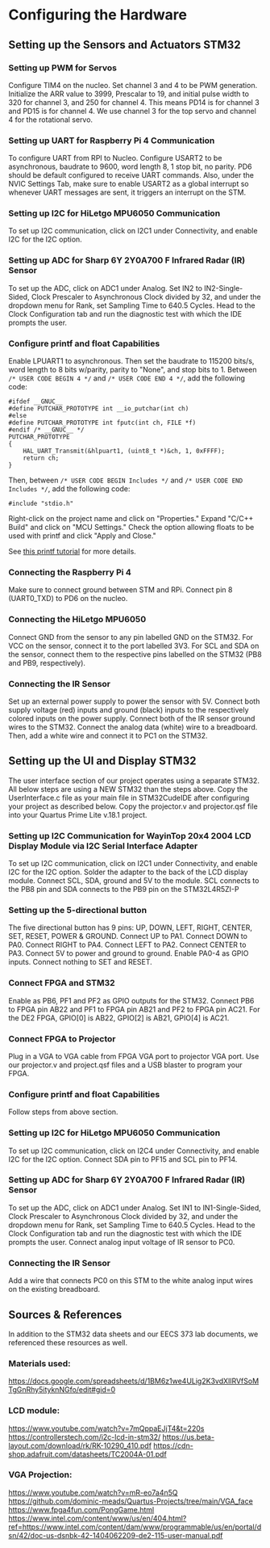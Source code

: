 # Configuring the Hardware

## Setting up the Sensors and Actuators STM32

### Setting up PWM for Servos
Configure TIM4 on the nucleo. Set channel 3 and 4 to be PWM generation.
Initialize the ARR value to 3999, Prescalar to 19, and initial pulse width to 320 for channel 3, and 250 for channel 4. This means PD14 is for channel 3 and PD15 is for channel 4. We use channel 3 for the top servo and channel 4 for the rotational servo.

### Setting up UART for Raspberry Pi 4 Communication
To configure UART from RPI to Nucleo. Configure USART2 to be asynchronous, baudrate to 9600, word length 8, 1 stop bit, no parity. PD6 should be default configured to receive UART commands. Also, under the NVIC Settings Tab, make sure to enable USART2 as a global interrupt so whenever UART messages are sent, it triggers an interrupt on the STM.

### Setting up I2C for HiLetgo MPU6050 Communication
To set up I2C communication, click on I2C1 under Connectivity, and enable I2C for the I2C option.

### Setting up ADC for Sharp 6Y 2Y0A700 F Infrared Radar (IR) Sensor
To set up the ADC, click on ADC1 under Analog. Set IN2 to IN2-Single-Sided, Clock Prescaler to Asynchronous Clock divided by 32, and under the dropdown menu for Rank, set Sampling Time to 640.5 Cycles. Head to the Clock Configuration tab and run the diagnostic test with which the IDE prompts the user.

### Configure printf and float Capabilities
Enable LPUART1 to asynchronous. Then set the baudrate to 115200 bits/s, word length to 8 bits w/parity, parity to "None", and stop bits to 1.
Between `/* USER CODE BEGIN 4 */` and `/* USER CODE END 4 */`, add the following code:

```
#ifdef __GNUC__
#define PUTCHAR_PROTOTYPE int __io_putchar(int ch)
#else
#define PUTCHAR_PROTOTYPE int fputc(int ch, FILE *f)
#endif /* __GNUC__ */
PUTCHAR_PROTOTYPE
{
	HAL_UART_Transmit(&hlpuart1, (uint8_t *)&ch, 1, 0xFFFF);
	return ch;
}
```
Then, between `/* USER CODE BEGIN Includes */` and `/* USER CODE END Includes */`, add the following code:

```
#include "stdio.h"
```

Right-click on the project name and click on "Properties." Expand "C/C++ Build" and click on "MCU Settings." Check the option allowing floats to be used with printf and click "Apply and Close."

See [this printf tutorial](https://docs.google.com/document/d/1wHqY2mj5vSRLN-8riEKG_4z_IsbV6kCAaLI3gJkkE8w/edit) for more details.

### Connecting the Raspberry Pi 4
Make sure to connect ground between STM and RPi. Connect pin 8 (UART0_TXD) to PD6 on the nucleo.

### Connecting the HiLetgo MPU6050
Connect GND from the sensor to any pin labelled GND on the STM32. For VCC on the sensor, connect it to the port labelled 3V3. For SCL and SDA on the sensor, connect them to the respective pins labelled on the STM32 (PB8 and PB9, respectively).

### Connecting the IR Sensor
Set up an external power supply to power the sensor with 5V. Connect both supply voltage (red) inputs and ground (black) inputs to the respectively colored inputs on the power supply. Connect both of the IR sensor ground wires to the STM32. Connect the analog data (white) wire to a breadboard. Then, add a white wire and connect it to PC1 on the STM32.

## Setting up the UI and Display STM32

The user interface section of our project operates using a separate STM32. All below steps are using a NEW STM32 than the steps above. Copy the UserInterface.c file as your main file in STM32CudeIDE after configuring your project as described below. Copy the projector.v and projector.qsf file into your Quartus Prime Lite v.18.1 project.

### Setting up I2C Communication for WayinTop 20x4 2004 LCD Display Module via I2C Serial Interface Adapter
To set up I2C communication, click on I2C1 under Connectivity, and enable I2C for the I2C option. Solder the adapter to the back of the LCD display module. Connect SCL, SDA, ground and 5V to the module. SCL connects to the PB8 pin and SDA connects to the PB9 pin on the STM32L4R5ZI-P

### Setting up the 5-directional button
The five directional button has 9 pins: UP, DOWN, LEFT, RIGHT, CENTER, SET, RESET, POWER & GROUND. Connect UP to PA1. Connect DOWN to PA0. Connect RIGHT to PA4. Connect LEFT to PA2. Connect CENTER to PA3. Connect 5V to power and ground to ground. Enable PA0-4 as GPIO inputs. Connect nothing to SET and RESET.
				
### Connect FPGA and STM32
Enable as PB6, PF1 and PF2 as GPIO outputs for the STM32. Connect PB6 to FPGA pin AB22 and PF1 to FPGA pin AB21 and PF2 to FPGA pin AC21. For the DE2 FPGA, GPIO[0] is AB22, GPIO[2] is AB21, GPIO[4] is AC21.

### Connect FPGA to Projector
Plug in a VGA to VGA cable from FPGA VGA port to projector VGA port. Use our projector.v and project.qsf files and a USB blaster to program your FPGA.

### Configure printf and float Capabilities
Follow steps from above section.

### Setting up I2C for HiLetgo MPU6050 Communication
To set up I2C communication, click on I2C4 under Connectivity, and enable I2C for the I2C option. Connect SDA pin to PF15 and SCL pin to PF14. 

### Setting up ADC for Sharp 6Y 2Y0A700 F Infrared Radar (IR) Sensor
To set up the ADC, click on ADC1 under Analog. Set IN1 to IN1-Single-Sided, Clock Prescaler to Asynchronous Clock divided by 32, and under the dropdown menu for Rank, set Sampling Time to 640.5 Cycles. Head to the Clock Configuration tab and run the diagnostic test with which the IDE prompts the user. Connect analog input voltage of IR sensor to PC0.

### Connecting the IR Sensor
Add a wire that connects PC0 on this STM to the white analog input wires on the existing breadboard.

## Sources & References

In addition to the STM32 data sheets and our EECS 373 lab documents, we referenced these resources as well. 

### Materials used:
https://docs.google.com/spreadsheets/d/1BM6z1we4ULig2K3vdXIlRVfSoMTgGnRhy5ityknNGfo/edit#gid=0

### LCD module:
https://www.youtube.com/watch?v=7mQppaEJjT4&t=220s
https://controllerstech.com/i2c-lcd-in-stm32/
https://us.beta-layout.com/download/rk/RK-10290_410.pdf
https://cdn-shop.adafruit.com/datasheets/TC2004A-01.pdf

### VGA Projection:
https://www.youtube.com/watch?v=mR-eo7a4n5Q
https://github.com/dominic-meads/Quartus-Projects/tree/main/VGA_face
https://www.fpga4fun.com/PongGame.html
https://www.intel.com/content/www/us/en/404.html?ref=https://www.intel.com/content/dam/www/programmable/us/en/portal/dsn/42/doc-us-dsnbk-42-1404062209-de2-115-user-manual.pdf
